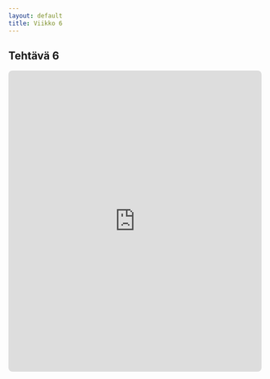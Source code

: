 ```yaml
---
layout: default
title: Viikko 6
---
```

## **Tehtävä 6**

<iframe src="https://dovile-mart.github.io/tehtavat/vko6/index.html" width="100%" height="600" style="border:none; border-radius:8px"></iframe>